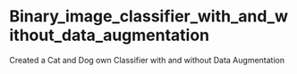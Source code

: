 # Binary_image_classifier_with_and_without_data_augmentation
 Created a Cat and Dog own Classifier with and without Data Augmentation 
